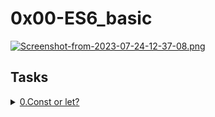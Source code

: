 # 0x00-ES6\_basic

[![Screenshot-from-2023-07-24-12-37-08.png](https://i.postimg.cc/YC8hN8Mf/Screenshot-from-2023-07-24-12-37-08.png)](https://postimg.cc/FYdrNyf7)

## Tasks

<details>
<summary><a href="./0-constants.js">0.Const or let?</a></summary>
<a href='https://postimg.cc/TLBbRVG0' target='_blank'><img src='https://i.postimg.cc/TLBbRVG0/Screenshot-from-2023-07-24-12-47-11.png' border='0' alt='image'/></a>
</details>
